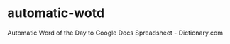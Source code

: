 automatic-wotd
==============

Automatic Word of the Day to Google Docs Spreadsheet - Dictionary.com